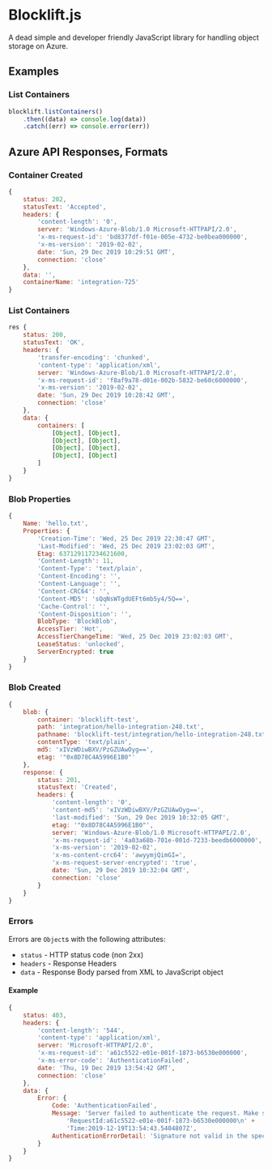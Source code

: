 # Blocklift.js

A dead simple and developer friendly JavaScript library for handling object storage on Azure.

## Examples

### List Containers

```javascript
blocklift.listContainers()
	.then((data) => console.log(data))
	.catch((err) => console.error(err))
```

## Azure API Responses, Formats 

### Container Created

```javascript
{
	status: 202,
	statusText: 'Accepted',
	headers: {
		'content-length': '0',
		server: 'Windows-Azure-Blob/1.0 Microsoft-HTTPAPI/2.0',
		'x-ms-request-id': 'bd8377df-f01e-005e-4732-be0bea000000',
		'x-ms-version': '2019-02-02',
		date: 'Sun, 29 Dec 2019 10:29:51 GMT',
		connection: 'close'
	},
	data: '',
	containerName: 'integration-725'
}
```

### List Containers

```javascript
res {
	status: 200,
	statusText: 'OK',
	headers: {
		'transfer-encoding': 'chunked',
		'content-type': 'application/xml',
		server: 'Windows-Azure-Blob/1.0 Microsoft-HTTPAPI/2.0',
		'x-ms-request-id': 'f8af9a78-d01e-002b-5832-be60c6000000',
		'x-ms-version': '2019-02-02',
		date: 'Sun, 29 Dec 2019 10:28:42 GMT',
		connection: 'close'
	},
	data: {
		containers: [
			[Object], [Object],
			[Object], [Object],
			[Object], [Object],
			[Object], [Object]
		]
	}
}
```

### Blob Properties

```javascript
{
	Name: 'hello.txt',
	Properties: {
		'Creation-Time': 'Wed, 25 Dec 2019 22:30:47 GMT',
		'Last-Modified': 'Wed, 25 Dec 2019 23:02:03 GMT',
		Etag: 637129117234621600,
		'Content-Length': 11,
		'Content-Type': 'text/plain',
		'Content-Encoding': '',
		'Content-Language': '',
		'Content-CRC64': '',
		'Content-MD5': 'sQqNsWTgdUEFt6mb5y4/5Q==',
		'Cache-Control': '',
		'Content-Disposition': '',
		BlobType: 'BlockBlob',
		AccessTier: 'Hot',
		AccessTierChangeTime: 'Wed, 25 Dec 2019 23:02:03 GMT',
		LeaseStatus: 'unlocked',
		ServerEncrypted: true
	}
}
```

### Blob Created

```javascript
{
	blob: {
		container: 'blocklift-test',
		path: 'integration/hello-integration-248.txt',
		pathname: 'blocklift-test/integration/hello-integration-248.txt',
		contentType: 'text/plain',
		md5: 'xIVzWDiwBXV/PzGZUAwOyg==',
		etag: '"0x8D78C4A5996E1B0"'
	},
	response: {
		status: 201,
		statusText: 'Created',
		headers: {
			'content-length': '0',
			'content-md5': 'xIVzWDiwBXV/PzGZUAwOyg==',
			'last-modified': 'Sun, 29 Dec 2019 10:32:05 GMT',
			etag: '"0x8D78C4A5996E1B0"',
			server: 'Windows-Azure-Blob/1.0 Microsoft-HTTPAPI/2.0',
			'x-ms-request-id': '4a03a68b-701e-001d-7233-beedb6000000',
			'x-ms-version': '2019-02-02',
			'x-ms-content-crc64': 'awyymjQimGI=',
			'x-ms-request-server-encrypted': 'true',
			date: 'Sun, 29 Dec 2019 10:32:04 GMT',
			connection: 'close'
		}
	}
}
```

### Errors

Errors are `Object`s with the following attributes:

- `status` - HTTP status code (non 2xx)
- `headers` - Response Headers
- `data` - Response Body parsed from XML to JavaScript object

#### Example

```javascript
{
	status: 403,
	headers: {
		'content-length': '544',
		'content-type': 'application/xml',
		server: 'Microsoft-HTTPAPI/2.0',
		'x-ms-request-id': 'a61c5522-e01e-001f-1873-b6530e000000',
		'x-ms-error-code': 'AuthenticationFailed',
		date: 'Thu, 19 Dec 2019 13:54:42 GMT',
		connection: 'close'
	},
	data: {
		Error: {
			Code: 'AuthenticationFailed',
			Message: 'Server failed to authenticate the request. Make sure the value of Authorization header is formed correctly including the signature.\n' +
				'RequestId:a61c5522-e01e-001f-1873-b6530e000000\n' +
				'Time:2019-12-19T13:54:43.5404807Z',
			AuthenticationErrorDetail: 'Signature not valid in the specified time frame: Start [Wed, 18 Dec 2019 14:25:14 GMT] - Expiry [Wed, 18 Dec 2019 22:25:14 GMT] - Current [Thu, 19 Dec 2019 13:54:43 GMT]'
		}
	}
}
```
